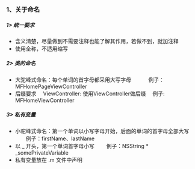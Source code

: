 ### 1、关于命名

##### 1> 统一要求
- 含义清楚，尽量做到不需要注释也能了解其作用，若做不到，就加注释
- 使用全称，不适用缩写

##### 2> 类的命名
- 大驼峰式命名：每个单词的首字母都采用大写字母
　　　例子：MFHomePageViewController
- 后缀要求
　ViewController: 使用ViewController做后缀
　例子: MFHomeViewController
 
##### 3> 私有变量
- 小驼峰式命名：第一个单词以小写字母开始，后面的单词的首字母全部大写
　　例子：firstName、lastName
- 以 _ 开头，第一个单词首字母小写
　　例子：NSString * _somePrivateVariable
- 私有变量放在 .m 文件中声明

      
